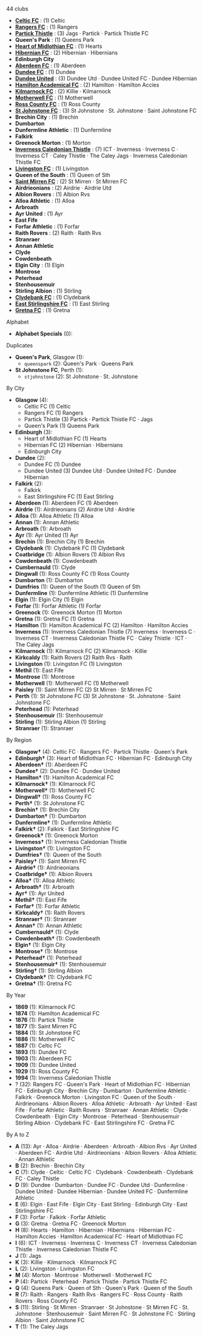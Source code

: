 44 clubs

- [**Celtic FC**](https://en.wikipedia.org/wiki/Celtic_F.C.) : (1) Celtic
- [**Rangers FC**](https://en.wikipedia.org/wiki/Rangers_F.C.) : (1) Rangers
- [**Partick Thistle**](https://en.wikipedia.org/wiki/Partick_Thistle_F.C.) : (3) Jags · Partick · Partick Thistle FC
- **Queen's Park** : (1) Queens Park
- [**Heart of Midlothian FC**](https://en.wikipedia.org/wiki/Heart_of_Midlothian_F.C.) : (1) Hearts
- [**Hibernian FC**](https://en.wikipedia.org/wiki/Hibernian_F.C.) : (2) Hibernian · Hibernians
- **Edinburgh City**
- [**Aberdeen FC**](https://en.wikipedia.org/wiki/Aberdeen_F.C.) : (1) Aberdeen
- [**Dundee FC**](https://en.wikipedia.org/wiki/Dundee_F.C.) : (1) Dundee
- [**Dundee United**](https://en.wikipedia.org/wiki/Dundee_United_F.C.) : (3) Dundee Utd · Dundee United FC · Dundee Hibernian
- [**Hamilton Academical FC**](https://en.wikipedia.org/wiki/Hamilton_Academical_F.C.) : (2) Hamilton · Hamilton Accies
- [**Kilmarnock FC**](https://en.wikipedia.org/wiki/Kilmarnock_F.C.) : (2) Killie · Kilmarnock
- [**Motherwell FC**](https://en.wikipedia.org/wiki/Motherwell_F.C.) : (1) Motherwell
- [**Ross County FC**](https://en.wikipedia.org/wiki/Ross_County_F.C.) : (1) Ross County
- [**St Johnstone FC**](https://en.wikipedia.org/wiki/St_Johnstone_F.C.) : (3) St Johnstone · St. Johnstone · Saint Johnstone FC
- **Brechin City** : (1) Brechin
- **Dumbarton**
- **Dunfermline Athletic** : (1) Dunfermline
- **Falkirk**
- **Greenock Morton** : (1) Morton
- [**Inverness Caledonian Thistle**](https://en.wikipedia.org/wiki/Inverness_Caledonian_Thistle_F.C.) : (7) ICT · Inverness · Inverness C · Inverness CT · Caley Thistle · The Caley Jags · Inverness Caledonian Thistle FC
- [**Livingston FC**](https://en.wikipedia.org/wiki/Livingston_F.C.) : (1) Livingston
- **Queen of the South** : (1) Queen of Sth
- [**Saint Mirren FC**](https://en.wikipedia.org/wiki/St_Mirren_F.C.) : (2) St Mirren · St Mirren FC
- **Airdrieonians** : (2) Airdrie · Airdrie Utd
- **Albion Rovers** : (1) Albion Rvs
- **Alloa Athletic** : (1) Alloa
- **Arbroath**
- **Ayr United** : (1) Ayr
- **East Fife**
- **Forfar Athletic** : (1) Forfar
- **Raith Rovers** : (2) Raith · Raith Rvs
- **Stranraer**
- **Annan Athletic**
- **Clyde**
- **Cowdenbeath**
- **Elgin City** : (1) Elgin
- **Montrose**
- **Peterhead**
- **Stenhousemuir**
- **Stirling Albion** : (1) Stirling
- [**Clydebank FC**](https://en.wikipedia.org/wiki/Clydebank_F.C.) : (1) Clydebank
- [**East Stirlingshire FC**](https://en.wikipedia.org/wiki/East_Stirlingshire_F.C.) : (1) East Stirling
- [**Gretna FC**](https://en.wikipedia.org/wiki/Gretna_F.C.) : (1) Gretna




Alphabet

- **Alphabet Specials** (0): 




Duplicates

- **Queen's Park**, Glasgow (1):
  - `queenspark` (2): Queen's Park · Queens Park
- **St Johnstone FC**, Perth (1):
  - `stjohnstone` (2): St Johnstone · St. Johnstone




By City

- **Glasgow** (4): 
  - Celtic FC  (1) Celtic
  - Rangers FC  (1) Rangers
  - Partick Thistle  (3) Partick · Partick Thistle FC · Jags
  - Queen's Park  (1) Queens Park
- **Edinburgh** (3): 
  - Heart of Midlothian FC  (1) Hearts
  - Hibernian FC  (2) Hibernian · Hibernians
  - Edinburgh City 
- **Dundee** (2): 
  - Dundee FC  (1) Dundee
  - Dundee United  (3) Dundee Utd · Dundee United FC · Dundee Hibernian
- **Falkirk** (2): 
  - Falkirk 
  - East Stirlingshire FC  (1) East Stirling
- **Aberdeen** (1): Aberdeen FC  (1) Aberdeen
- **Airdrie** (1): Airdrieonians  (2) Airdrie Utd · Airdrie
- **Alloa** (1): Alloa Athletic  (1) Alloa
- **Annan** (1): Annan Athletic 
- **Arbroath** (1): Arbroath 
- **Ayr** (1): Ayr United  (1) Ayr
- **Brechin** (1): Brechin City  (1) Brechin
- **Clydebank** (1): Clydebank FC  (1) Clydebank
- **Coatbridge** (1): Albion Rovers  (1) Albion Rvs
- **Cowdenbeath** (1): Cowdenbeath 
- **Cumbernauld** (1): Clyde 
- **Dingwall** (1): Ross County FC  (1) Ross County
- **Dumbarton** (1): Dumbarton 
- **Dumfries** (1): Queen of the South  (1) Queen of Sth
- **Dunfermline** (1): Dunfermline Athletic  (1) Dunfermline
- **Elgin** (1): Elgin City  (1) Elgin
- **Forfar** (1): Forfar Athletic  (1) Forfar
- **Greenock** (1): Greenock Morton  (1) Morton
- **Gretna** (1): Gretna FC  (1) Gretna
- **Hamilton** (1): Hamilton Academical FC  (2) Hamilton · Hamilton Accies
- **Inverness** (1): Inverness Caledonian Thistle  (7) Inverness · Inverness C · Inverness CT · Inverness Caledonian Thistle FC · Caley Thistle · ICT · The Caley Jags
- **Kilmarnock** (1): Kilmarnock FC  (2) Kilmarnock · Killie
- **Kirkcaldy** (1): Raith Rovers  (2) Raith Rvs · Raith
- **Livingston** (1): Livingston FC  (1) Livingston
- **Methil** (1): East Fife 
- **Montrose** (1): Montrose 
- **Motherwell** (1): Motherwell FC  (1) Motherwell
- **Paisley** (1): Saint Mirren FC  (2) St Mirren · St Mirren FC
- **Perth** (1): St Johnstone FC  (3) St Johnstone · St. Johnstone · Saint Johnstone FC
- **Peterhead** (1): Peterhead 
- **Stenhousemuir** (1): Stenhousemuir 
- **Stirling** (1): Stirling Albion  (1) Stirling
- **Stranraer** (1): Stranraer 




By Region

- **Glasgow†** (4):   Celtic FC · Rangers FC · Partick Thistle · Queen's Park
- **Edinburgh†** (3):   Heart of Midlothian FC · Hibernian FC · Edinburgh City
- **Aberdeen†** (1):   Aberdeen FC
- **Dundee†** (2):   Dundee FC · Dundee United
- **Hamilton†** (1):   Hamilton Academical FC
- **Kilmarnock†** (1):   Kilmarnock FC
- **Motherwell†** (1):   Motherwell FC
- **Dingwall†** (1):   Ross County FC
- **Perth†** (1):   St Johnstone FC
- **Brechin†** (1):   Brechin City
- **Dumbarton†** (1):   Dumbarton
- **Dunfermline†** (1):   Dunfermline Athletic
- **Falkirk†** (2):   Falkirk · East Stirlingshire FC
- **Greenock†** (1):   Greenock Morton
- **Inverness†** (1):   Inverness Caledonian Thistle
- **Livingston†** (1):   Livingston FC
- **Dumfries†** (1):   Queen of the South
- **Paisley†** (1):   Saint Mirren FC
- **Airdrie†** (1):   Airdrieonians
- **Coatbridge†** (1):   Albion Rovers
- **Alloa†** (1):   Alloa Athletic
- **Arbroath†** (1):   Arbroath
- **Ayr†** (1):   Ayr United
- **Methil†** (1):   East Fife
- **Forfar†** (1):   Forfar Athletic
- **Kirkcaldy†** (1):   Raith Rovers
- **Stranraer†** (1):   Stranraer
- **Annan†** (1):   Annan Athletic
- **Cumbernauld†** (1):   Clyde
- **Cowdenbeath†** (1):   Cowdenbeath
- **Elgin†** (1):   Elgin City
- **Montrose†** (1):   Montrose
- **Peterhead†** (1):   Peterhead
- **Stenhousemuir†** (1):   Stenhousemuir
- **Stirling†** (1):   Stirling Albion
- **Clydebank†** (1):   Clydebank FC
- **Gretna†** (1):   Gretna FC




By Year

- **1869** (1):   Kilmarnock FC
- **1874** (1):   Hamilton Academical FC
- **1876** (1):   Partick Thistle
- **1877** (1):   Saint Mirren FC
- **1884** (1):   St Johnstone FC
- **1886** (1):   Motherwell FC
- **1887** (1):   Celtic FC
- **1893** (1):   Dundee FC
- **1903** (1):   Aberdeen FC
- **1909** (1):   Dundee United
- **1929** (1):   Ross County FC
- **1994** (1):   Inverness Caledonian Thistle
- ? (32):   Rangers FC · Queen's Park · Heart of Midlothian FC · Hibernian FC · Edinburgh City · Brechin City · Dumbarton · Dunfermline Athletic · Falkirk · Greenock Morton · Livingston FC · Queen of the South · Airdrieonians · Albion Rovers · Alloa Athletic · Arbroath · Ayr United · East Fife · Forfar Athletic · Raith Rovers · Stranraer · Annan Athletic · Clyde · Cowdenbeath · Elgin City · Montrose · Peterhead · Stenhousemuir · Stirling Albion · Clydebank FC · East Stirlingshire FC · Gretna FC






By A to Z

- **A** (13): Ayr · Alloa · Airdrie · Aberdeen · Arbroath · Albion Rvs · Ayr United · Aberdeen FC · Airdrie Utd · Airdrieonians · Albion Rovers · Alloa Athletic · Annan Athletic
- **B** (2): Brechin · Brechin City
- **C** (7): Clyde · Celtic · Celtic FC · Clydebank · Cowdenbeath · Clydebank FC · Caley Thistle
- **D** (9): Dundee · Dumbarton · Dundee FC · Dundee Utd · Dunfermline · Dundee United · Dundee Hibernian · Dundee United FC · Dunfermline Athletic
- **E** (6): Elgin · East Fife · Elgin City · East Stirling · Edinburgh City · East Stirlingshire FC
- **F** (3): Forfar · Falkirk · Forfar Athletic
- **G** (3): Gretna · Gretna FC · Greenock Morton
- **H** (8): Hearts · Hamilton · Hibernian · Hibernians · Hibernian FC · Hamilton Accies · Hamilton Academical FC · Heart of Midlothian FC
- **I** (6): ICT · Inverness · Inverness C · Inverness CT · Inverness Caledonian Thistle · Inverness Caledonian Thistle FC
- **J** (1): Jags
- **K** (3): Killie · Kilmarnock · Kilmarnock FC
- **L** (2): Livingston · Livingston FC
- **M** (4): Morton · Montrose · Motherwell · Motherwell FC
- **P** (4): Partick · Peterhead · Partick Thistle · Partick Thistle FC
- **Q** (4): Queens Park · Queen of Sth · Queen's Park · Queen of the South
- **R** (7): Raith · Rangers · Raith Rvs · Rangers FC · Ross County · Raith Rovers · Ross County FC
- **S** (11): Stirling · St Mirren · Stranraer · St Johnstone · St Mirren FC · St. Johnstone · Stenhousemuir · Saint Mirren FC · St Johnstone FC · Stirling Albion · Saint Johnstone FC
- **T** (1): The Caley Jags




